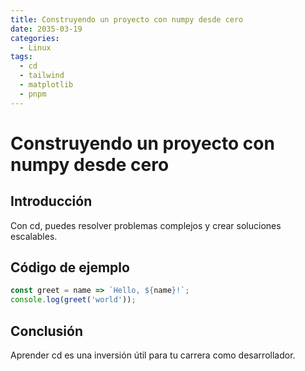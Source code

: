 ```yaml
---
title: Construyendo un proyecto con numpy desde cero
date: 2035-03-19
categories:
  - Linux
tags:
  - cd
  - tailwind
  - matplotlib
  - pnpm
---
```


# Construyendo un proyecto con numpy desde cero

## Introducción

Con cd, puedes resolver problemas complejos y crear soluciones escalables.

## Código de ejemplo

```javascript
const greet = name => `Hello, ${name}!`;
console.log(greet('world'));
```

## Conclusión

Aprender cd es una inversión útil para tu carrera como desarrollador.